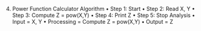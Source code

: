 4.	Power Function Calculator
Algorithm
•	      Step 1: Start
•     	Step 2: Read X, Y
•	      Step 3: Compute Z = pow(X,Y)
•	      Step 4: Print Z
•      	Step 5: Stop
Analysis
•	      Input = X, Y
•	      Processing = Compute Z = pow(X,Y)
•	      Output = Z
